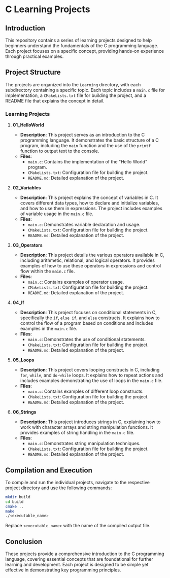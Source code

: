 # C Learning Projects

## Introduction
This repository contains a series of learning projects designed to help beginners understand the fundamentals of the C programming language. Each project focuses on a specific concept, providing hands-on experience through practical examples.

## Project Structure
The projects are organized into the `Learning` directory, with each subdirectory containing a specific topic. Each topic includes a `main.c` file for implementation, a `CMakeLists.txt` file for building the project, and a README file that explains the concept in detail.

### Learning Projects

1. **01_HelloWorld**
   - **Description**: This project serves as an introduction to the C programming language. It demonstrates the basic structure of a C program, including the `main` function and the use of the `printf` function to output text to the console.
   - **Files**:
     - `main.c`: Contains the implementation of the "Hello World" program.
     - `CMakeLists.txt`: Configuration file for building the project.
     - `README.md`: Detailed explanation of the project.

2. **02_Variables**
   - **Description**: This project explains the concept of variables in C. It covers different data types, how to declare and initialize variables, and how to use them in expressions. The project includes examples of variable usage in the `main.c` file.
   - **Files**:
     - `main.c`: Demonstrates variable declaration and usage.
     - `CMakeLists.txt`: Configuration file for building the project.
     - `README.md`: Detailed explanation of the project.

3. **03_Operators**
   - **Description**: This project details the various operators available in C, including arithmetic, relational, and logical operators. It provides examples of how to use these operators in expressions and control flow within the `main.c` file.
   - **Files**:
     - `main.c`: Contains examples of operator usage.
     - `CMakeLists.txt`: Configuration file for building the project.
     - `README.md`: Detailed explanation of the project.

4. **04_If**
   - **Description**: This project focuses on conditional statements in C, specifically the `if`, `else if`, and `else` constructs. It explains how to control the flow of a program based on conditions and includes examples in the `main.c` file.
   - **Files**:
     - `main.c`: Demonstrates the use of conditional statements.
     - `CMakeLists.txt`: Configuration file for building the project.
     - `README.md`: Detailed explanation of the project.

5. **05_Loops**
   - **Description**: This project covers looping constructs in C, including `for`, `while`, and `do-while` loops. It explains how to repeat actions and includes examples demonstrating the use of loops in the `main.c` file.
   - **Files**:
     - `main.c`: Contains examples of different loop constructs.
     - `CMakeLists.txt`: Configuration file for building the project.
     - `README.md`: Detailed explanation of the project.

6. **06_Strings**
   - **Description**: This project introduces strings in C, explaining how to work with character arrays and string manipulation functions. It provides examples of string handling in the `main.c` file.
   - **Files**:
     - `main.c`: Demonstrates string manipulation techniques.
     - `CMakeLists.txt`: Configuration file for building the project.
     - `README.md`: Detailed explanation of the project.

## Compilation and Execution
To compile and run the individual projects, navigate to the respective project directory and use the following commands:

```bash
mkdir build
cd build
cmake ..
make
./<executable_name>
```

Replace `<executable_name>` with the name of the compiled output file.

## Conclusion
These projects provide a comprehensive introduction to the C programming language, covering essential concepts that are foundational for further learning and development. Each project is designed to be simple yet effective in demonstrating key programming principles.